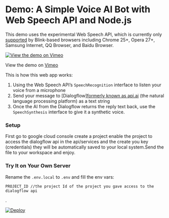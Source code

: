 # Demo: A Simple Voice AI Bot with Web Speech API and Node.js

This demo uses the experimental Web Speech API, which is currently only [supported](http://caniuse.com/#search=speech) by Blink-based browsers including Chrome 25+, Opera 27+, Samsung Internet, QQ Browser, and Baidu Browser.

[![View the demo on Vimeo](https://i.vimeocdn.com/video/633160262_480x297.jpg)](https://vimeo.com/215612852)

View the demo on [Vimeo](https://vimeo.com/215612852/)



This is how this web app works:

1. Using the Web Speech API’s `SpeechRecognition` interface to listen your voice from a microphone
2. Send your message to [Dialogflow][formerly known as api.ai](https://dialogflow) (the natural language processing platform) as a text string
3. Once the AI from the Dialogflow returns the reply text back, use the `SpeechSynthesis` interface to give it a synthetic voice.

### Setup
First go to google cloud console create a project enable the project to access the dialogflow api in the api/services and the create you key (credentials) they will be automatically saved to your local system.Send the file to your workspace and enjoy.


### Try It on Your Own Server

Rename the `.env.local` to `.env` and fill the env vars:

```
PROJECT_ID //the project Id of the project you gave access to the dialogflow api
```
.

[![Deploy](https://www.herokucdn.com/deploy/button.svg)](https://heroku.com/deploy?template=https://github.com/girliemac/web-speech-ai)



